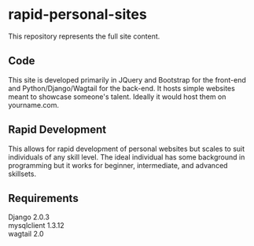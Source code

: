 # rapid-personal-sites

This repository represents the full site content.

## Code

This site is developed primarily in JQuery and Bootstrap for the front-end and Python/Django/Wagtail for the back-end.  It hosts simple websites meant to showcase someone's talent.  Ideally it would host them on yourname.com.  

## Rapid Development

This allows for rapid development of personal websites but scales to suit individuals of any skill level.  The ideal individual has some background in programming but it works for beginner, intermediate, and advanced skillsets.

## Requirements

Django 2.0.3  
mysqlclient  1.3.12  
wagtail 2.0  
